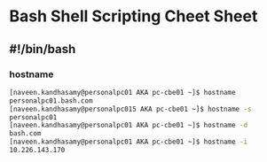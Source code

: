 # Bash Shell Scripting Cheet Sheet
## #!/bin/bash

### hostname
```bash
[naveen.kandhasamy@personalpc01 AKA pc-cbe01 ~]$ hostname
personalpc01.bash.com
[naveen.kandhasamy@personalpc015 AKA pc-cbe01 ~]$ hostname -s
personalpc01
[naveen.kandhasamy@personalpc01 AKA pc-cbe01 ~]$ hostname -d
bash.com
[naveen.kandhasamy@personalpc01 AKA pc-cbe01 ~]$ hostname -i
10.226.143.170
```
